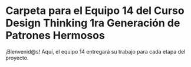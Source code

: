 # Carpeta para el Equipo 14 del Curso Design Thinking 1ra Generación de Patrones Hermosos

¡Bienvenid@s!
Aquí, el equipo 14 entregará su trabajo para cada etapa del proyecto.
